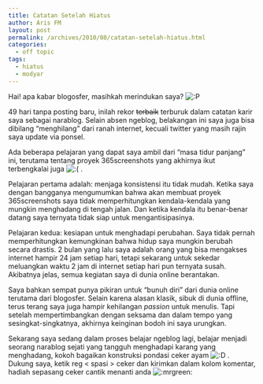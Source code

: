 ```yaml
---
title: Catatan Setelah Hiatus
author: Aris FM
layout: post
permalink: /archives/2010/08/catatan-setelah-hiatus.html
categories:
  - off topic
tags:
  - hiatus
  - modyar
---
```

Hai! apa kabar blogosfer, masihkah merindukan saya? <img src='http://i2.wp.com/cekerholic.com/wp-includes/images/smilies/icon_razz.gif?w=604' alt=':P' class='wp-smiley' data-recalc-dims="1" /> 

49 hari tanpa posting baru, inilah rekor <del datetime="2010-08-03T06:27:48+00:00">terbaik</del> terburuk dalam catatan karir saya sebagai narablog. Selain absen ngeblog, belakangan ini saya juga bisa dibilang &#8220;menghilang&#8221; dari ranah internet, kecuali twitter yang masih rajin saya update via ponsel.

Ada beberapa pelajaran yang dapat saya ambil dari &#8220;masa tidur panjang&#8221; ini, terutama tentang proyek 365screenshots yang akhirnya ikut terbengkalai juga <img src='http://i2.wp.com/cekerholic.com/wp-includes/images/smilies/icon_sad.gif?w=604' alt=':(' class='wp-smiley' data-recalc-dims="1" /> .

Pelajaran pertama adalah: menjaga konsistensi itu tidak mudah. Ketika saya dengan bangganya mengumumkan bahwa akan membuat proyek 365screenshots saya tidak memperhitungkan kendala-kendala yang mungkin menghadang di tengah jalan. Dan ketika kendala itu benar-benar datang saya ternyata tidak siap untuk mengantisipasinya.

Pelajaran kedua: kesiapan untuk menghadapi perubahan. Saya tidak pernah memperhitungkan kemungkinan bahwa hidup saya mungkin berubah secara drastis. 2 bulan yang lalu saya adalah orang yang bisa mengakses internet hampir 24 jam setiap hari, tetapi sekarang untuk sekedar meluangkan waktu 2 jam di internet setiap hari pun ternyata susah. Akibatnya jelas, semua kegiatan saya di dunia online berantakan.

Saya bahkan sempat punya pikiran untuk &#8220;bunuh diri&#8221; dari dunia online terutama dari blogosfer. Selain karena alasan klasik, sibuk di dunia offline, terus terang saya juga hampir kehilangan *passion* untuk menulis. Tapi setelah mempertimbangkan dengan seksama dan dalam tempo yang sesingkat-singkatnya, akhirnya keinginan bodoh ini saya urungkan.

Sekarang saya sedang dalam proses belajar ngeblog lagi, belajar menjadi seorang narablog sejati yang tangguh menghadapi karang yang menghadang, kokoh bagaikan konstruksi pondasi ceker ayam <img src='http://i1.wp.com/cekerholic.com/wp-includes/images/smilies/icon_biggrin.gif?w=604' alt=':D' class='wp-smiley' data-recalc-dims="1" /> . Dukung saya, ketik reg < spasi > ceker dan kirimkan dalam kolom komentar, hadiah sepasang ceker cantik menanti anda <img src='http://i0.wp.com/cekerholic.com/wp-includes/images/smilies/icon_mrgreen.gif?w=604' alt=':mrgreen:' class='wp-smiley' data-recalc-dims="1" />